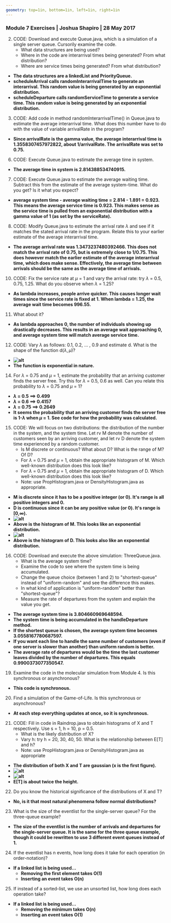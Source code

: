 ```yaml
---
geometry: top=1in, bottom=1in, left=1in, right=1in
---
```


### Module 7 Exercises | Joshua Shapiro | 28 May 2017

2. CODE: Download and execute Queue.java, which is a simulation of a single server queue. Cursorily examine the code.
    * What data structures are being used?
    * Where in the code are interarrival times being generated? From what distribution?
    * Where are service times being generated? From what distribution?

* **The data structures are a linkedList and PriorityQueue.**
* **scheduleArrival calls randomInterarrivalTime to generate an interarrival. This random value is being generated by an exponential distribution.**
* **scheduleDeparture calls randomServiceTime to generate a service time. This random value is being generated by an exponential distribution.**

3. CODE: Add code in method randomInterarrivalTime() in Queue.java to estimate the average interarrival time. What does this number have to do with the value of variable arrivalRate in the program?

* **Since arrivalRate is the gamma value, the average interarrival time is 1.3558307457972822, about 1/arrivalRate. The arrivalRate was set to 0.75.**

6. CODE: Execute Queue.java to estimate the average time in system.

* **The average time in system is 2.814388534740915.**

7. CODE: Execute Queue.java to estimate the average waiting time. Subtract this from the estimate of the average system-time. What do you get? Is it what you expect?

* **average system time - average waiting time = 2.814 - 1.891 = 0.923. This means the average service time is 0.923. This makes sense as the service time is pulled from an exponential distribution with a gamma value of 1 (as set by the serviceRate).**

8. CODE: Modify Queue.java to estimate the arrival rate $\lambda$ and see if it matches the stated arrival rate in the program. Relate this to your earlier estimate of the average interarrival time.

* **The average arrival rate was 1.3473237480392466. This does not match the arrival rate of 0.75, but is extremely close to 1/0.75. This does however match the earlier estimate of the average interarrival time, which does make sense. Effectively, the average time between arrivals should be the same as the average time of arrivals.**

10. CODE: Fix the service rate at $\mu$ = 1 and vary the arrival rate: try $\lambda$ = 0.5, 0.75, 1.25. What do you observe when $\lambda$ = 1.25?

* **As lambda increases, people arrive quicker. This causes longer wait times since the service rate is fixed at 1. When lambda = 1.25, the average wait time becomes 996.55.**

11. What about it?

* **As lambda approaches 0, the number of individuals showing up drastically decreases. This results in an average wait approaching 0, and average system time will match average service time.**

12. CODE: Vary $\lambda$ as follows: 0.1, 0.2, ... , 0.9 and estimate d. What is the shape of the function d($\lambda,\mu$)?

* **![alt](./images/q12.png)**
* **The function is exponential in nature.**

14. For $\lambda$ = 0.75 and $\mu$ = 1, estimate the probability that an arriving customer finds the server free. Try this for $\lambda$ = 0.5, 0.6 as well. Can you relate this probability to $\lambda$ = 0.75 and $\mu$ = 1?

* **$\lambda$ = 0.5 $\implies$ 0.499**
* **$\lambda$ = 0.6 $\implies$ 0.4157**
* **$\lambda$ = 0.75 $\implies$ 0.2649**
* **It seems the probability that an arriving customer finds the server free is 1-$\lambda$ when $\mu$ = 1. See code for how the probability was calculated.**

15. CODE: We will focus on two distributions: the distribution of the number in the system, and the system time. Let rv M denote the number of customers seen by an arriving customer, and let rv D denote the system time experienced by a random customer.
    * Is M discrete or continuous? What about D? What is the range of M? Of D?
    * For $\lambda$ = 0.75 and $\mu$ = 1, obtain the appropriate histogram of M. Which well-known distribution does this look like?
    * For $\lambda$ = 0.75 and $\mu$ = 1, obtain the appropriate histogram of D. Which well-known distribution does this look like?
    * Note: use PropHistogram.java or DensityHistogram.java as appropriate.

* **M is discrete since it has to be a positive integer (or 0). It's range is all positive integers and 0.**
* **D is continuous since it can be any positive value (or 0). It's range is [0,$\infty$).**
* **![alt](./images/q15a.png)**
* **Above is the histogram of M. This looks like an exponential distribution.**
* **![alt](./images/q15b.png)**
* **Above is the histogram of D. This looks also like an exponential distribution.**

16. CODE: Download and execute the above simulation: ThreeQueue.java.
    * What is the average system time?
    * Examine the code to see where the system time is being accumulated.
    * Change the queue choice (between 1 and 2) to "shortest-queue" instead of "uniform-random" and see the difference this makes.
    * In what kind of application is "uniform-random" better than "shortest-queue"?
    * Measure the rate of departures from the system and explain the value you get.

* **The average system time is 3.804660969648594.**
* **The system time is being accumulated in the handleDeparture method.**
* **If the shortest queue is chosen, the average system time becomes 3.0558167780687597.**
* **If you want each line to handle the same number of customers (even if one server is slower than another) than uniform random is better.**
* **The average rate of departures would be the time the last customer leaves divided by the number of departures. This equals 0.9900373077350547.**

19. Examine the code in the molecular simulation from Module 4. Is this synchronous or asynchronous?

* **This code is synchronous.**

20. Find a simulation of the Game-of-Life. Is this synchronous or asynchronous?

* **At each step everything updates at once, so it is synchronous.**

21. CODE: Fill in code in Raindrop.java to obtain histograms of X and T respectively. Use s = 1, h = 10, p = 0.5.
    * What is the likely distribution of X?
    * Vary h: try h = 20, 30, 40, 50. What is the relationship between E[T] and h?
    * Note: use PropHistogram.java or DensityHistogram.java as appropriate

* **The distribution of both X and T are gaussian (x is the first figure).**
* **![alt](./images/q21a.png)**
* **![alt](./images/q21b.png)**
* **E[T] is about twice the height.**

22. Do you know the historical significance of the distributions of X and T?

* **No, is it that most natural phenomena follow normal distributions?**

23. What is the size of the eventlist for the single-server queue? For the three-queue example?

* **The size of the eventlist is the number of arrivals and departures for the single-server queue. It is the same for the three queue example, though it could be rewritten to use 3 different event queues instead of 1.**

24. If the eventlist has n events, how long does it take for each operation (in order-notation)?

* **If a linked list is being used...**
    * **Removing the first element takes O(1)**
    * **Inserting an event takes O(n)**

25. If instead of a sorted-list, we use an unsorted list, how long does each operation take?

* **If a linked list is being used...**
    * **Removing the minimum takes O(n)**
    * **Inserting an event takes O(1)**
